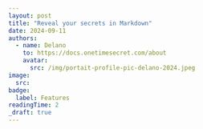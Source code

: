 ```yaml
---
layout: post
title: "Reveal your secrets in Markdown"
date: 2024-09-11
authors:
  - name: Delano
    to: https://docs.onetimesecret.com/about
    avatar:
      src: /img/portait-profile-pic-delano-2024.jpeg
image:
  src:
badge:
  label: Features
readingTime: 2
_draft: true
---
```

